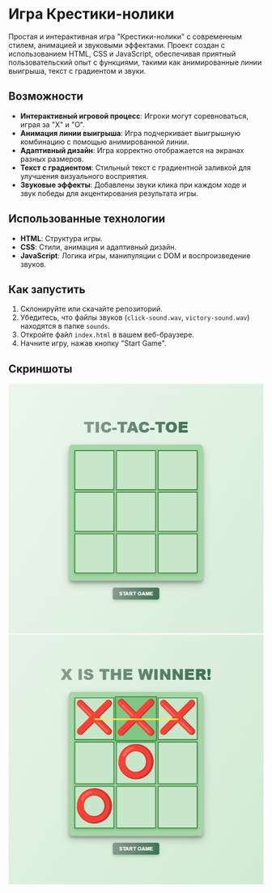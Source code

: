 # Игра Крестики-нолики

Простая и интерактивная игра "Крестики-нолики" с современным стилем, анимацией и звуковыми эффектами. Проект создан с использованием HTML, CSS и JavaScript, обеспечивая приятный пользовательский опыт с функциями, такими как анимированные линии выигрыша, текст с градиентом и звуки.

## Возможности

- **Интерактивный игровой процесс**: Игроки могут соревноваться, играя за "X" и "O".
- **Анимация линии выигрыша**: Игра подчеркивает выигрышную комбинацию с помощью анимированной линии.
- **Адаптивный дизайн**: Игра корректно отображается на экранах разных размеров.
- **Текст с градиентом**: Стильный текст с градиентной заливкой для улучшения визуального восприятия.
- **Звуковые эффекты**: Добавлены звуки клика при каждом ходе и звук победы для акцентирования результата игры.

## Использованные технологии

- **HTML**: Структура игры.
- **CSS**: Стили, анимация и адаптивный дизайн.
- **JavaScript**: Логика игры, манипуляции с DOM и воспроизведение звуков.

## Как запустить

1. Склонируйте или скачайте репозиторий.
2. Убедитесь, что файлы звуков (`click-sound.wav`, `victory-sound.wav`) находятся в папке `sounds`.
3. Откройте файл `index.html` в вашем веб-браузере.
4. Начните игру, нажав кнопку "Start Game".

## Скриншоты

<div align="center">
  <img src="screen1.png" alt="Скриншот сайта 1" />
   <img src="screen2.png" alt="Скриншот сайта 2" />
</div>
